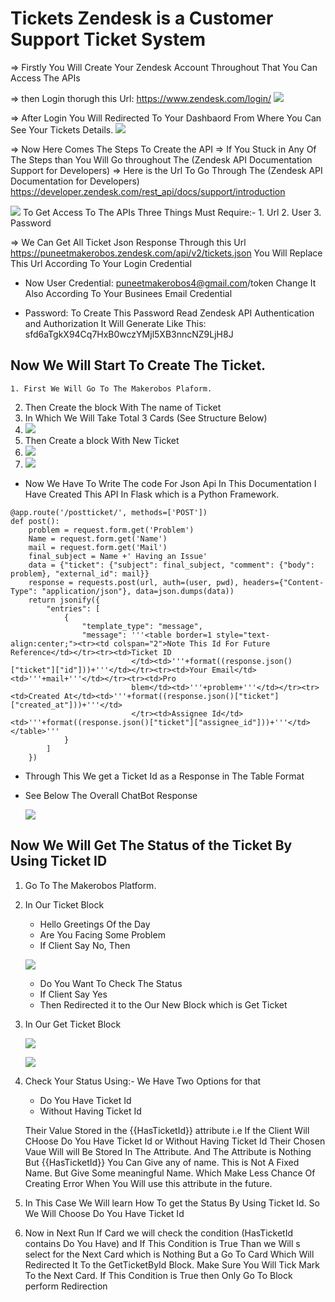 # Tickets                                Zendesk is a Customer Support Ticket System 



=> Firstly You Will Create Your Zendesk Account Throughout That You Can Access The APIs

=> then Login thorugh this Url: https://www.zendesk.com/login/
![](https://github.com/makerobos/tickets/blob/master/ZendeskLogin.PNG)

=> After Login You Will Redirected To Your Dashbaord From Where You Can See Your Tickets Details. 
![](https://github.com/makerobos/tickets/blob/master/DashboardLogin.PNG)

=> Now Here Comes The Steps To Create the API 
=> If You Stuck in Any Of The Steps than You Will Go throughout The (Zendesk API Documentation Support for Developers)
=> Here is the Url To Go Through The (Zendesk API Documentation for Developers) https://developer.zendesk.com/rest_api/docs/support/introduction

![](https://github.com/makerobos/tickets/blob/master/SupportApi.PNG)
  To Get Access To The APIs Three Things Must Require:-
    1. Url 
    2. User
    3. Password 
  
=> We Can Get All Ticket Json Response Through this Url  https://puneetmakerobos.zendesk.com/api/v2/tickets.json
You Will Replace This Url According To Your Login Credential 

* Now User Credential: puneetmakerobos4@gmail.com/token
Change It Also According To Your Businees Email Credential

* Password: To Create This Password Read Zendesk API Authentication and Authorization 
It Will Generate Like This: sfd6aTgkX94Cq7HxB0wczYMjl5XB3nncNZ9LjH8J

## Now We Will Start To Create The Ticket.
 	1. First We Will Go To The Makerobos Plaform.
  2. Then Create the block With The name of Ticket
  3. In Which We Will Take Total 3 Cards (See Structure Below)
  4. ![](https://github.com/makerobos/tickets/blob/master/CreateTicketChatFirst.PNG)
  5. Then Create a block With New Ticket
  6. ![](https://github.com/makerobos/tickets/blob/master/CreateTicketChatSecond.PNG)
  7. ![](https://github.com/makerobos/tickets/blob/master/CreateTicketChatThird.PNG)

* Now We Have To Write The code For Json Api In This Documentation I Have Created This API In Flask which is a Python Framework.
```
@app.route('/postticket/', methods=['POST'])
def post():
    problem = request.form.get('Problem')
    Name = request.form.get('Name')
    mail = request.form.get('Mail')
    final_subject = Name +' Having an Issue'
    data = {"ticket": {"subject": final_subject, "comment": {"body": problem}, "external_id": mail}}
    response = requests.post(url, auth=(user, pwd), headers={"Content-Type": "application/json"}, data=json.dumps(data))
    return jsonify({
        "entries": [
            {
                "template_type": "message",
                "message": '''<table border=1 style="text-align:center;"><tr><td colspan="2">Note This Id For Future Reference</td></tr><tr><td>Ticket ID
                           </td><td>'''+format((response.json()["ticket"]["id"]))+'''</td></tr><tr><td>Your Email</td><td>'''+mail+'''</td></tr><tr><td>Pro
                           blem</td><td>'''+problem+'''</td></tr><tr><td>Created At</td><td>'''+format((response.json()["ticket"]["created_at"]))+'''</td>
                           </tr><td>Assignee Id</td><td>'''+format((response.json()["ticket"]["assignee_id"]))+'''</td></table>'''
            }
        ]
    })

```
* Through This We get a Ticket Id as a Response in The Table Format 
* See Below The Overall ChatBot Response

  ![](https://github.com/makerobos/tickets/blob/master/create_ticket_chatbot.jpeg)
  
  
## Now We Will Get The Status of the Ticket By Using Ticket ID
  1. Go To The Makerobos Platform.
  2. In Our Ticket Block
      * Hello Greetings Of the Day 
      * Are You Facing Some Problem 
      * If Client Say No, Then
      
       ![](https://github.com/makerobos/tickets/blob/master/StatusByTicketIdfirst.PNG)
       
      * Do You Want To Check The Status 
      * If Client Say Yes 
      * Then Redirected it to the Our New Block which is Get Ticket 
  3. In Our Get Ticket Block
      
      ![](https://github.com/makerobos/tickets/blob/master/status_by_ticketid_getticblock.PNG)
      
      ![](https://github.com/makerobos/tickets/blob/master/gotoblock_getticketbyid.PNG)
      
  4. Check Your Status Using:- We Have Two Options for that
       * Do You Have Ticket Id
       * Without Having Ticket Id 
       
        Their Value Stored in the {{HasTicketId}} attribute i.e If the Client Will CHoose Do You Have Ticket Id or Without Having Ticket         Id Their Chosen Vaue Will will Be Stored In The Attribute. And The Attribute is Nothing But {{HasTicketId}} You Can Give any of
        name. This is Not A Fixed Name. But Give Some meaningful Name. Which Make Less Chance Of Creating Error When You Will use this 
        attribute in the future. 
  
  5. In This Case We Will learn How To get the Status By Using Ticket Id. So We Will Choose Do You Have Ticket Id
  6. Now in Next Run If Card we will check the condition (HasTicketId contains Do You Have) and If This Condition is True Than we Will s
     select for the Next Card which is Nothing But a Go To Card Which Will Redirected It To the GetTicketById Block.
     Make Sure You Will Tick Mark To the Next Card. If This Condition is True then Only Go To Block perform Redirection 
  
      
      
      
  
        
        
      
      
    






  
  

